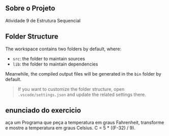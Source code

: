 ## Sobre o Projeto

Atividade 9 de Estrutura Sequencial


## Folder Structure

The workspace contains two folders by default, where:

- `src`: the folder to maintain sources
- `lib`: the folder to maintain dependencies

Meanwhile, the compiled output files will be generated in the `bin` folder by default.

> If you want to customize the folder structure, open `.vscode/settings.json` and update the related settings there.

## enunciado do exercicio
aça um Programa que peça a temperatura em graus Fahrenheit, transforme e mostre a temperatura em graus Celsius.
C = 5 * ((F-32) / 9).


